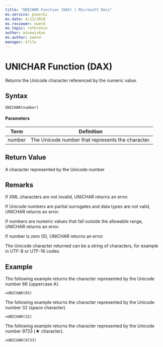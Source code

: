 ```yaml
---
title: "UNICHAR Function (DAX) | Microsoft Docs"
ms.service: powerbi
ms.date: 4/13/2018
ms.reviewer: owend
ms.topic: reference
author: minewiskan
ms.author: owend
manager: kfile
---
```

# UNICHAR Function (DAX)

Returns the Unicode character referenced by the numeric value.
  
## Syntax  
  
```  
UNICHAR(number)  
```  
  
#### Parameters  
  
|Term|Definition|  
|--------|--------------|  
|number|The Unicode number that represents the character.|  
  
## Return Value  
A character represented by the Unicode number 
  
## Remarks  

If XML characters are not invalid, UNICHAR returns an error.

If Unicode numbers are partial surrogates and data types are not valid, UNICHAR returns an error.

If numbers are numeric values that fall outside the allowable range, UNICHAR returns an error.

If number is zero (0), UNICHAR returns an error.

The Unicode character returned can be a string of characters, for example in UTF-8 or UTF-16 codes.
  
## Example  

The following example returns the character represented by the Unicode number 66 (uppercase A).  
```
=UNICHAR(65)
```

The following example returns the character represented by the Unicode number 32 (space character).
```
=UNICHAR(32)
```

The following example returns the character represented by the Unicode number 9733 (&#9733; character).
```
=UNICHAR(9733)
```

  
